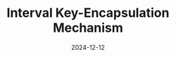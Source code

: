 ---
title: "Interval Key-Encapsulation Mechanism"
authors: Alexander Bienstock, Yevgeniy Dodis, Paul Rösler, and Daniel Wichs
collection: publications
category: conferences
#permalink: 
excerpt: #'This paper is about the number 1. The number 2 is left for future work.'
date: 2024-12-12
venue: "Asiacrypt 2024"
slidesurl: #'http://academicpages.github.io/files/slides1.pdf'
paperurl: 'https://eprint.iacr.org/2024/1454.pdf'
citation: #'Your Name, You. (2009). &quot;Paper Title Number 1.&quot; <i>Journal 1</i>. 1(1).'
---